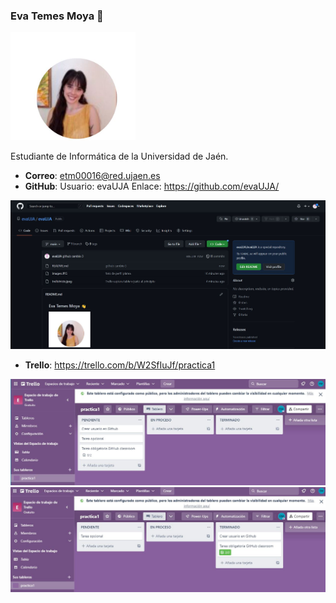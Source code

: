 ### Eva Temes Moya  👋
<img src='/imagen.JPG' width='200px'>

Estudiante de Informática de la Universidad de Jaén.
* **Correo**: etm00016@red.ujaen.es
* **GitHub**: 
   Usuario: evaUJA
   Enlace: https://github.com/evaUJA/
<img src='/GitHub.JPG' width='600px'>

* **Trello**: https://trello.com/b/W2SfIuJf/practica1
<img src='/trelloInicial.JPG' width='600px'>
<img src='/trelloFinal.JPG' width='600px'>
